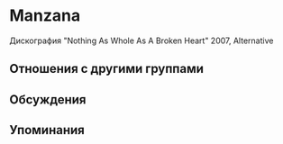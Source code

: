 # Manzana

Дискография
"Nothing As Whole As A Broken Heart" 2007, Alternative

## Отношения с другими группами


## Обсуждения


## Упоминания

